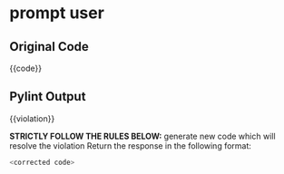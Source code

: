 # prompt user

## Original Code
{{code}}

## Pylint Output
{{violation}}


**STRICTLY FOLLOW THE RULES BELOW:**
 generate new code which will resolve the violation
 Return the response in the following format:
```python
<corrected code>
```

